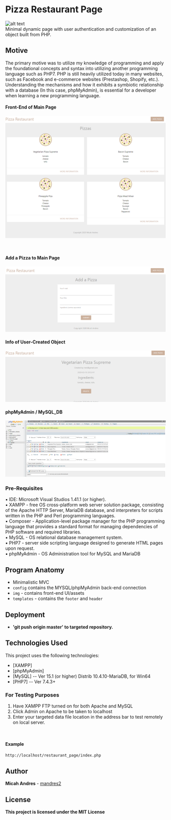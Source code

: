 # Pizza Restaurant Page
![alt text](https://66.media.tumblr.com/2ca0778b8d160a8ba54986fd3e877bf6/tumblr_mopmca2a6C1r4mh0bo1_500.gifv)
<br>
Minimal dynamic page with user authentication and customization of an object built from PHP.

## Motive
The primary motive was to utilize my knowledge of programming and apply the foundational concepts and syntax into utilizing another programming language such as PHP7. PHP is still heavily utilized today in many websites, such as Facebook and e-commerce websites (Prestashop, Shopify, etc.). Understanding the mechanisms and how it exhibits a symbiotic relationship with a database (In this case, phpMyAdmin), is essential for a developer when learning a new programming language.

#### Front-End of Main Page

![alt text](https://github.com/mandres2/restaurant_page/blob/master/img/pizza_restaurant1.png?raw=true)

<br>

#### Add a Pizza to Main Page
![alt text](https://github.com/mandres2/restaurant_page/blob/master/img/add_pizza.png?raw=true)

#### Info of User-Created Object
![alt text](https://github.com/mandres2/restaurant_page/blob/master/img/info_created.png)

#### phpMyAdmin / MySQL_DB
![alt text](https://github.com/mandres2/restaurant_page/blob/master/img/phpMyAdmin.png?raw=true)

### Pre-Requisites

:black_small_square: IDE: Microsoft Visual Studios 1.41.1 (or higher).
<br>
:black_small_square: XAMPP - free OS cross-platform web server solution package, consisting of the Apache HTTP Server, MariaDB database, and interpreters for scripts written in the PHP and Perl programming languages.
<br>
:black_small_square: Composer - Application-level package manager for the PHP programming language that provides a standard format for managing dependencies of PHP software and required libraries.
<br>
:black_small_square: MySQL - OS relational database management system.
<br>
:black_small_square: PHP7 - server side scripting language designed to generate HTML pages upon request.
<br>
:black_small_square: phpMyAdmin - OS Administration tool for MySQL and MariaDB

## Program Anatomy
* Minimalistic MVC
* ```config``` contains the MYSQL/phpMyAdmin back-end connection
* ```img``` - contains front-end UI/assets
* ```templates``` - contains the ```footer``` and ```header```

## Deployment

* <b> 'git push origin master' to targeted repository. </b>

## Technologies Used

This project uses the following technologies:

- [XAMPP]
- [phpMyAdmin]
- [MySQL] -- Ver 15.1 (or higher) Distrib 10.4.10-MariaDB, for Win64
- [PHP7] -- Ver 7.4.3+


### For Testing Purposes

1. Have XAMPP FTP turned on for both Apache and MySQL
2. Click Admin on Apache to be taken to localhost
3. Enter your targeted data file location in the address bar to test remotely on local server.
<br>
<h4>Example</h4>

```
http://localhost/restaurant_page/index.php
```

## Author

**Micah Andres** - [mandres2](https://github.com/mandres2)

## License

<b>This project is licensed under the MIT License</b>
